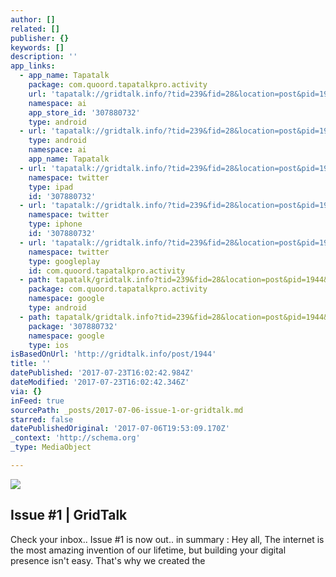 ```yaml
---
author: []
related: []
publisher: {}
keywords: []
description: ''
app_links:
  - app_name: Tapatalk
    package: com.quoord.tapatalkpro.activity
    url: 'tapatalk://gridtalk.info/?tid=239&fid=28&location=post&pid=1944&page=1'
    namespace: ai
    app_store_id: '307880732'
    type: android
  - url: 'tapatalk://gridtalk.info/?tid=239&fid=28&location=post&pid=1944&page=1'
    type: android
    namespace: ai
    app_name: Tapatalk
  - url: 'tapatalk://gridtalk.info/?tid=239&fid=28&location=post&pid=1944&page=1'
    namespace: twitter
    type: ipad
    id: '307880732'
  - url: 'tapatalk://gridtalk.info/?tid=239&fid=28&location=post&pid=1944&page=1'
    namespace: twitter
    type: iphone
    id: '307880732'
  - url: 'tapatalk://gridtalk.info/?tid=239&fid=28&location=post&pid=1944&page=1'
    namespace: twitter
    type: googleplay
    id: com.quoord.tapatalkpro.activity
  - path: tapatalk/gridtalk.info?tid=239&fid=28&location=post&pid=1944&page=1
    package: com.quoord.tapatalkpro.activity
    namespace: google
    type: android
  - path: tapatalk/gridtalk.info?tid=239&fid=28&location=post&pid=1944&page=1
    package: '307880732'
    namespace: google
    type: ios
isBasedOnUrl: 'http://gridtalk.info/post/1944'
title: ''
datePublished: '2017-07-23T16:02:42.984Z'
dateModified: '2017-07-23T16:02:42.346Z'
via: {}
inFeed: true
sourcePath: _posts/2017-07-06-issue-1-or-gridtalk.md
starred: false
datePublishedOriginal: '2017-07-06T19:53:09.170Z'
_context: 'http://schema.org'
_type: MediaObject

---
```

![](https://the-grid-user-content.s3-us-west-2.amazonaws.com/ebb538da-3699-406e-b58c-b8d474d82e05.png)

<article style=""><h1>Issue #1 | GridTalk</h1><p>Check your inbox.. Issue #1 is now out.. in summary : Hey all, The internet is the most amazing invention of our lifetime, but building your digital presence isn't easy. That's why we created the</p></article>